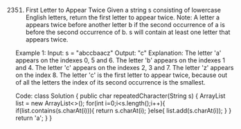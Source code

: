 2351. First Letter to Appear Twice
Given a string s consisting of lowercase English letters, return the first letter to appear twice.
Note:
A letter a appears twice before another letter b if the second occurrence of a is before the second occurrence of b.
s will contain at least one letter that appears twice.
 

Example 1:
Input: s = "abccbaacz"
Output: "c"
Explanation:
The letter 'a' appears on the indexes 0, 5 and 6.
The letter 'b' appears on the indexes 1 and 4.
The letter 'c' appears on the indexes 2, 3 and 7.
The letter 'z' appears on the index 8.
The letter 'c' is the first letter to appear twice, because out of all the letters the index of its second occurrence is the smallest.

Code:
class Solution {
    public char repeatedCharacter(String s) {
        ArrayList<Character> list = new ArrayList<>();
        for(int i=0;i<s.length();i++){
            if(list.contains(s.charAt(i))){
                return s.charAt(i);
            }else{
                list.add(s.charAt(i));
            }
        }
        return 'a';
    }
}